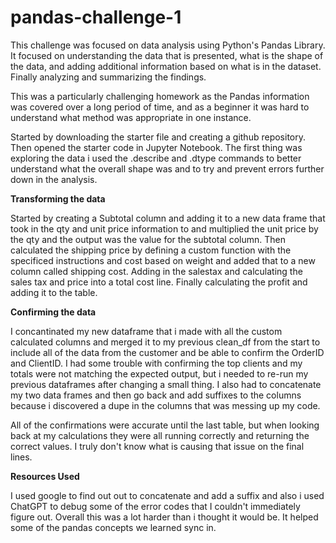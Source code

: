 # pandas-challenge-1

This challenge was focused on data analysis using Python's Pandas Library. It focused on understanding the data that is presented, what is the shape of the data, and adding additional information based on what is in the dataset. Finally analyzing and summarizing the findings. 

This was a particularly challenging homework as the Pandas information was covered over a long period of time, and as a beginner it was hard to understand what method was appropriate in one instance. 

Started by downloading the starter file and creating a github repository. Then opened the starter code in Jupyter Notebook. The first thing was exploring the data i used the .describe and .dtype commands to better understand what the overall shape was and to try and prevent errors further down in the analysis. 

**Transforming the data**

Started by creating a Subtotal column and adding it to a new data frame that took in the qty and unit price information to and multiplied the unit price by the qty and the output was the value for the subtotal column. Then calculated the shipping price by defining a custom function with the specificed instructions and cost based on weight and added that to a new column called shipping cost. Adding in the salestax and calculating the sales tax and price into a total cost line. Finally calculating the profit and adding it to the table. 

**Confirming the data** 

I concantinated my new dataframe that i made with all the custom calculated columns and merged it to my previous clean_df from the start to include all of the data from the customer and be able to confirm the OrderID and ClientID. I had some trouble with confirming the top clients and my totals were not matching the expected output, but i needed to re-run my previous dataframes after changing a small thing. I also had to concatenate my two data frames and then go back and add suffixes to the columns because i discovered a dupe in the columns that was messing up my code. 

All of the confirmations were accurate until the last table, but when looking back at my calculations they were all running correctly and returning the correct values. I truly don't know what is causing that issue on the final lines. 

**Resources Used**

I used google to find out out to concatenate and add a suffix and also i used ChatGPT to debug some of the error codes that I couldn't immediately figure out. Overall this was a lot harder than i thought it would be. It helped some of the pandas concepts we learned sync in. 
